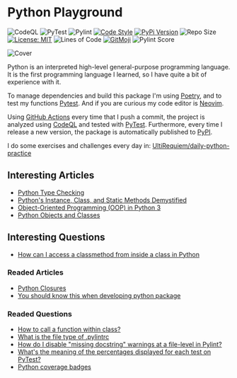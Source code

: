 # Python Playground

![CodeQL](https://github.com/UltiRequiem/python/workflows/CodeQL/badge.svg)
![PyTest](https://github.com/UltiRequiem/python/workflows/PyTest/badge.svg)
![Pylint](https://github.com/UltiRequiem/python/workflows/PyLint/badge.svg)
[![Code Style](https://img.shields.io/badge/Code%20Style-Black-000000.svg)](https://github.com/psf/black)
[![PyPi Version](https://img.shields.io/pypi/v/ultiplayground)](https://pypi.org/project/ultiplayground)
![Repo Size](https://img.shields.io/github/repo-size/ultirequiem/python?style=flat-square&label=Repo)
[![License: MIT](https://img.shields.io/badge/License-MIT-blue.svg)](https://opensource.org/licenses/MIT)
![Lines of Code](https://img.shields.io/tokei/lines/github.com/UltiRequiem/python?color=blue&label=Total%20Lines)
[![GitMoji](https://img.shields.io/badge/Gitmoji-%F0%9F%8E%A8%20-FFDD67.svg)](https://gitmoji.dev)
![Pylint Score](https://img.shields.io/badge/Pylint%20Score-10.00-green.svg)


![Cover](https://i.imgur.com/h9R7o2k.png)

Python is an interpreted high-level general-purpose programming language.
It is the first programming language I learned,
so I have quite a bit of experience with it.

To manage dependencies and build this package
I'm using [Poetry](https://python-poetry.org),
and to test my functions [Pytest](https://pytest.org).
And if you are curious my code
editor is [Neovim](https://github.com/UltiRequiem/UltiVim).

Using [GitHub Actions](https://github.com/UltiRequiem/python/tree/main/.github/workflows)
every time that I push a commit, the project is analyzed using
[CodeQL](https://github.com/UltiRequiem/python/blob/main/.github/workflows/codeql-analysis.yml)
and tested with
[PyTest](https://github.com/UltiRequiem/python/blob/main/.github/workflows/pytest.yml).
Furthermore, every time I release a new version,
the package is automatically published to [PyPI](https://pypi.org/project/ultiplayground).

I do some exercises and challenges every day in:
[UltiRequiem/daily-python-practice](https://github.com/UltiRequiem/daily-python-practice)

## Interesting Articles

- [Python Type Checking](https://realpython.com/python-type-checking)
- [Python's Instance, Class, and Static Methods Demystified](https://realpython.com/instance-class-and-static-methods-demystified)
- [Object-Oriented Programming (OOP) in Python 3](https://realpython.com/python3-object-oriented-programming)
- [Python Objects and Classes](https://www.programiz.com/python-programming/class)

## Interesting Questions

- [How can I access a classmethod from inside a class in Python](https://stackoverflow.com/questions/13900515)

### Readed Articles

- [Python Closures](https://www.programiz.com/python-programming/closure)
- [You should know this when developing python package](https://medium.com/@udiyosovzon/things-you-should-know-when-developing-python-package-5fefc1ea3606)

### Readed Questions

- [How to call a function within class?](https://stackoverflow.com/questions/5615648)
- [What is the file type of .pylintrc](https://stackoverflow.com/questions/47936144)
- [How do I disable "missing docstring" warnings at a file-level in Pylint?](https://stackoverflow.com/questions/7877522)
- [What's the meaning of the percentages displayed for each test on PyTest?](https://stackoverflow.com/questions/49738081)
- [Python coverage badges](https://stackoverflow.com/questions/29295965)
